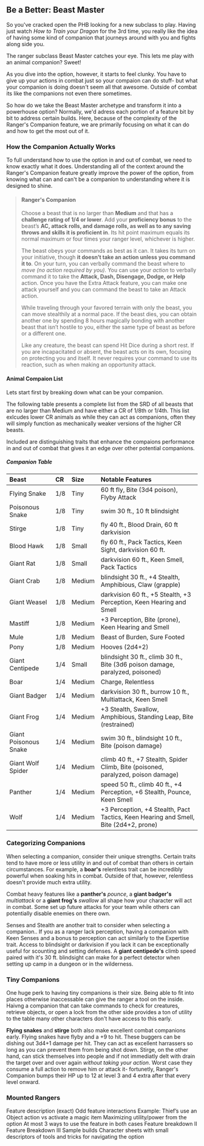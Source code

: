 ## Be a Better: Beast Master
So you've cracked open the PHB looking for a new subclass to play. Having just watch *How to Train your Dragon* for the 3rd time, you really like the idea of having some kind of companion that journeys around with you and fights along side you.

The ranger subclass Beast Master catches your eye. This lets me play with an animal companion? Sweet!

As you dive into the option, however, it starts to feel clunky. You have to give up your actions in combat just so your compaion can do stuff- but what your companion is doing doesn't seem all that awesome. Outside of combat its like the companions not even there sometimes.

So how do we take the Beast Master archetype and transform it into a powerhouse option? Normally, we'd adress each portion of a feature bit by bit to address certain builds. Here, because of the complexity of the Ranger's Companion feature, we are primarily focusing on what it can do and how to get the most out of it. 


### How the Companion Actually Works
To full understand how to use the option in and out of combat, we need to know exactly what it does. Understanding all of the context around the Ranger's Companion feature greatly improve the power of the option, from knowing what can and can't be a companion to understanding where it is designed to shine.  


> #### Ranger's Companion
> Choose a beast that is no larger than **Medium** and that has a **challenge rating of 1/4 or lower**. Add your **proficiency bonus** to the beast’s **AC, attack rolls, and damage rolls, as well as to any saving throws and skills it is proficient in**. Its hit point maximum equals its normal maximum or four times your ranger level, whichever is higher.
>
> The beast obeys your commands as best as it can. It takes its turn on your initiative, though **it doesn’t take an action unless you command it to**. On your turn, you can verbally command the beast where to *move (no action required by you).* You can use your *action* to verbally command it to take the **Attack, Dash, Disengage, Dodge, or Help** action. Once you have the Extra Attack feature, you can make one attack yourself and you can command the beast to take an Attack action.
>
> While traveling through your favored terrain with only the beast, you can move stealthily at a normal pace. If the beast dies, you can obtain another one by spending 8 hours magically bonding with another beast that isn’t hostile to you, either the same type of beast as before or a different one.
>
> Like any creature, the beast can spend Hit Dice during a short rest. If you are incapacitated or absent, the beast acts on its own, focusing on protecting you and itself. It never requires your command to use its reaction, such as when making an opportunity attack.


#### Animal Compaion List 
Lets start first by breaking down what can be your companion.

The following table presents a complete list from the SRD of all beasts that are no larger than Medium and have either a CR of 1/8th or 1/4th. This list exlcudes lower CR animals as while they can act as companions, often they will simply function as mechanically weaker versions of the higher CR beasts. 

Included are distinguishing traits that enhance the compaions performance in and out of combat that gives it an edge over other potential companions. 

##### Companion Table

|Beast|CR|Size|Notable Features|
|:--|:--|:--|:--|
|Flying Snake|1/8|Tiny| 60 ft fly, Bite (3d4 poison), Flyby Attack|
|Poisonous Snake|1/8|Tiny| swim 30 ft., 10 ft blindsight|
|Stirge|1/8|Tiny|fly 40 ft., Blood Drain, 60 ft darkvision|
|Blood Hawk|1/8|Small| fly 60 ft., Pack Tactics, Keen Sight, darkvision 60 ft.|
|Giant Rat|1/8|Small| darkvision 60 ft., Keen Smell, Pack Tactics|
|Giant Crab|1/8|Medium|blindsight 30 ft., +4 Stealth, Amphibious, Claw (grapple)|
|Giant Weasel|1/8|Medium|darkvision 60 ft., +5 Stealth, +3 Perception, Keen Hearing and Smell |
|Mastiff|1/8|Medium|+3 Perception, Bite (prone), Keen Hearing and Smell|
|Mule|1/8|Medium| Beast of Burden, Sure Footed|
|Pony|1/8|Medium| Hooves (2d4+2)|
|Giant Centipede|1/4|Small| blindsight 30 ft., climb 30 ft., Bite (3d6 poison damage, paralyzed, poisoned)
|Boar|1/4|Medium|Charge, Relentless|
|Giant Badger|1/4|Medium|darkvision 30 ft., burrow 10 ft., Multiattack, Keen Smell|
|Giant Frog|1/4|Medium|+3 Stealth,  Swallow, Amphibious, Standing Leap, Bite (restrained)|
|Giant Poisonous Snake|1/4|Medium|swim 30 ft., blindsight 10 ft., Bite (poison damage)|
|Giant Wolf Spider|1/4|Medium| climb 40 ft., +7 Stealth, Spider Climb, Bite (poisoned, paralyzed, poison damage)|
|Panther|1/4|Medium|speed 50 ft., climb 40 ft., +4 Perception, +6 Stealth, Pounce, Keen Smell| 
|Wolf|1/4|Medium|+3 Perception, +4 Stealth, Pact Tactics, Keen Hearing and Smell, Bite (2d4+2, prone)

### Categorizing Companions
When selecting a companion, consider their unique strengths. Certain traits tend to have more or less utility in and out of combat than others in certain circumstances. For example, a **boar's** relentless trait can be incredibly powerful when soaking hits in combat. Outside of that, however, relentless doesn't provide much extra utility. 

Combat heavy features like a **panther's** *pounce*, a **giant badger's** *multiattack* or a **giant frog's** *swallow* all shape how your character will act in combat. Some set up future attacks for your team while others can potentially disable enemies on there own. 

Senses and Stealth are another trait to consider when selecting a companion.. If you as a ranger lack perception, having a companion with Keen Senses and a bonus to perception can act similarly to the Expertise trait. Access to blindsight or darkvision if you lack it can be exceptionally useful for scounting and setting defenses. A **giant centipede's** climb speed paired with it's 30 ft. blindsight can make for a perfect detector when setting up camp in a dungeon or in the wilderness. 

### Tiny Companions
One huge perk to having tiny companions is their size. Being able to fit into places otherwise inaccessable can give the ranger a tool on the inside. Haivng a companion that can take commands to check for creatures, retrieve objects, or open a lock from the other side provides a ton of utility to the table many other characters don't have access to this early. 

**Flying snakes** and **stirge** both also make excellent combat companions early. Flying snakes have flyby and a +9 to hit. These buggers can be dishing out 3d4+1 damage per hit. They can act as excellent harrassers so long as you can prevent them from being shot down. Stirge, on the other hand, can stick themselves into people and if not immediatly delt with drain the target over and over again *without taking your action*. Worst case they consume a full action to remove him or attack it- fortunetly, Ranger's Companion bumps their HP up to 12 at level 3 and 4 extra after that every level onward. 

### Mounted Rangers 


Feature description (exact)
Odd feature interactions 
Example: Thief’s use an Object action vs activate a magic item
Maximizing utility/power from the option 
At most 3 ways to use the feature in both cases 
Feature breakdown II 
Feature Breakdown III
Sample builds
Character sheets with small descriptors of tools and tricks for navigating the option 
